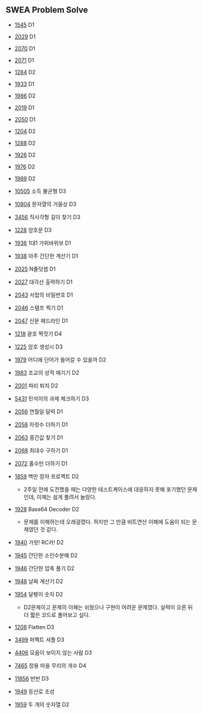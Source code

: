 ## SWEA Problem Solve


* [1545](./swea_1545.py) D1
* [2029](./swea_2029.py) D1
* [2070](./swea_2070.py) D1
* [2071](./swea_2071.py) D1

* [1284](./swea_1284.py) D2
* [1933](./swea_1933.py) D1
* [1986](./swea_1986.py) D2
* [2019](./swea_2019.py) D1
* [2050](./swea_2050.py) D1
* [1204](./swea_1204.py) D2

* [1288](./swea_1288.py) D2
* [1926](./swea_1926.py) D2
* [1976](./swea_1976.py) D2
* [1989](./swea_1989.py) D2

* [10505](./swea_10505.py) 소득 불균형 D3
* [10804](./swea_10804.py) 문자열의 거울상 D3
* [3456](./swea_3456.py) 직사각형 길이 찾기 D3
* [1228](./swea_1228.py) 암호문 D3

* [1936](./swea_1936.py) 1대1 가위바위보 D1
* [1938](./swea_1938.py) 아주 간단한 계산기 D1
* [2025](./swea_2025.py) N줄덧셈 D1
* [2027](./swea_2027.py) 대각선 출력하기 D1
* [2043](./swea_2043.py) 서랍의 비밀번호 D1
* [2046](./swea_2046.py) 스탬프 찍기 D1
* [2047](./swea_2047.py) 신문 헤드라인 D1

* [1218](./swea_1218.py) 괄호 짝짓기 D4
* [1225](./swea_1225.py) 암호 생성시 D3
* [1979](./swea_1979.py) 어디에 단어가 들어갈 수 있을까 D2
* [1983](./swea_1983.py) 조교의 성적 매기기 D2
* [2001](./swea_2001.py) 파리 퇴치 D2
* [5431](./swea_5431.py) 민석이의 과제 체크하기 D3

* [2056](./swea_2056.py) 연월일 달력 D1
* [2058](./swea_2058.py) 자릿수 더하기 D1
* [2063](./swea_2063.py) 중간값 찾기 D1
* [2068](./swea_2068.py) 최대수 구하기 D1
* [2072](./swea_2072.py) 홀수만 더하기 D1
* [1859](./swea_1859.py) 백만 장자 프로젝트 D2
    * 2주일 전에 도전했을 때는 다양한 테스트케이스에 대응하지 못해 포기했던 문제인데, 이제는 쉽게 풀려서 놀랐다.
* [1928](./swea_1928.py) Base64 Decoder D2
    * 문제를 이해하는데 오래걸렸다. 하지만 그 만큼 비트연산 이해에 도움이 되는 문제였던 것 같다.

* [1940](./swea_1940.py) 가랏! RC카! D2
* [1945](./swea_1945.py) 간단한 소인수분해 D2
* [1946](./swea_1946.py) 간단한 압축 풀기 D2
* [1948](./swea_1948.py) 날짜 계산기 D2
* [1954](./swea_1954.py) 달팽이 숫자 D2
    * D2문제이고 문제의 이해는 쉬웠으나 구현이 어려운 문제였다. 실력이 오른 뒤 더 짧은 코드로 풀어보고 싶다.

* [1208](./swea_1208.py) Flatten D3
* [3499](./swea_3499.py) 퍼펙트 셔플 D3
* [4406](./swea_4406.py) 모음이 보이지 않는 사람 D3
* [7465](./swea_7465.py) 창용 마을 무리의 개수 D4
* [11856](./swea_11856.py) 반반 D3
* [1949](./swea_1949.py) 등산로 조성

* [1959](./swea_1959.py) 두 개의 숫자열 D2